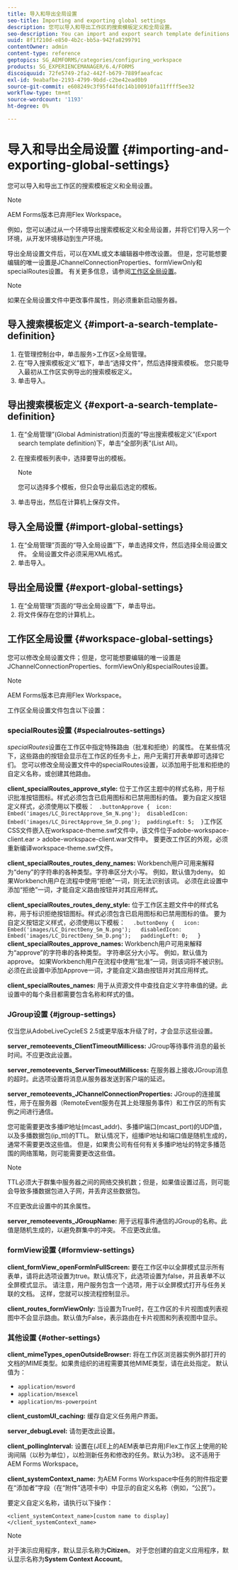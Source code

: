 ```yaml
---
title: 导入和导出全局设置
seo-title: Importing and exporting global settings
description: 您可以导入和导出工作区的搜索模板定义和全局设置。
seo-description: You can import and export search template definitions and global settings for Workspace.
uuid: 8f1f210d-e850-4b2c-bb5a-942fa8299791
contentOwner: admin
content-type: reference
geptopics: SG_AEMFORMS/categories/configuring_workspace
products: SG_EXPERIENCEMANAGER/6.4/FORMS
discoiquuid: 72fe5749-2fa2-442f-b679-7889faeafcac
exl-id: 9eabafbe-2193-4799-9bdd-c2be42ead0b9
source-git-commit: e608249c3f95f44fdc14b100910fa11ffff5ee32
workflow-type: tm+mt
source-wordcount: '1193'
ht-degree: 0%

---
```


# 导入和导出全局设置 {#importing-and-exporting-global-settings}

您可以导入和导出工作区的搜索模板定义和全局设置。

>[!NOTE]
>
>AEM Forms版本已弃用Flex Workspace。

例如，您可以通过从一个环境导出搜索模板定义和全局设置，并将它们导入另一个环境，从开发环境移动到生产环境。

导出全局设置文件后，可以在XML或文本编辑器中修改设置。 但是，您可能想要编辑的唯一设置是JChannelConnectionProperties、formViewOnly和specialRoutes设置。 有关更多信息，请参阅[工作区全局设置](importing-exporting-global-settings.md#workspace-global-settings)。

>[!NOTE]
>
>如果在全局设置文件中更改事件属性，则必须重新启动服务器。

## 导入搜索模板定义 {#import-a-search-template-definition}

1. 在管理控制台中，单击服务>工作区>全局管理。
1. 在“导入搜索模板定义”框下，单击“选择文件”，然后选择搜索模板。 您只能导入最初从工作区实例导出的搜索模板定义。
1. 单击导入。

## 导出搜索模板定义 {#export-a-search-template-definition}

1. 在“全局管理”(Global Administration)页面的“导出搜索模板定义”(Export search template definition)下，单击“全部列表”(List All)。
1. 在搜索模板列表中，选择要导出的模板。

   >[!NOTE]
   >
   >您可以选择多个模板，但只会导出最后选定的模板。

1. 单击导出，然后在计算机上保存文件。

## 导入全局设置 {#import-global-settings}

1. 在“全局管理”页面的“导入全局设置”下，单击选择文件，然后选择全局设置文件。 全局设置文件必须采用XML格式。
1. 单击导入。

## 导出全局设置 {#export-global-settings}

1. 在“全局管理”页面的“导出全局设置”下，单击导出。
1. 将文件保存在您的计算机上。

## 工作区全局设置 {#workspace-global-settings}

您可以修改全局设置文件；但是，您可能想要编辑的唯一设置是JChannelConnectionProperties、formViewOnly和specialRoutes设置。

>[!NOTE]
>
>AEM Forms版本已弃用Flex Workspace。

工作区全局设置文件包含以下设置：

### specialRoutes设置 {#specialroutes-settings}

*specialRoutes*&#x200B;设置在工作区中指定特殊路由（批准和拒绝）的属性。 在某些情况下，这些路由的按钮会显示在工作区的任务卡上，用户无需打开表单即可选择它们。 您可以修改全局设置文件中的specialRoutes设置，以添加用于批准和拒绝的自定义名称，或创建其他路由。

**client_specialRoutes_approve_style:** 位于工作区主题中的样式名称，用于标识批准按钮图标。样式必须包含已启用图标和已禁用图标的值。 要为自定义按钮定义样式，必须使用以下模板：
` .buttonApprove {  icon: Embed('images/LC_DirectApprove_Sm_N.png');  disabledIcon: Embed('images/LC_DirectApprove_Sm_D.png');  paddingLeft: 5;  }`工作区CSS文件嵌入在workspace-theme.swf文件中，该文件位于adobe-workspace-client.ear > adobe-workspace-client.war文件中。 要更改工作区的外观，必须重新编译workspace-theme.swf文件。

**client_specialRoutes_routes_deny_names:** Workbench用户可用来解释为“deny”的字符串的各种类型。字符串区分大小写。 例如，默认值为deny。 如果Workbench用户在流程中使用“拒绝”一词，则无法识别该词。 必须在此设置中添加“拒绝”一词，才能自定义路由按钮并对其应用样式。

**client_specialRoutes_routes_deny_style:** 位于工作区主题文件中的样式名称，用于标识拒绝按钮图标。样式必须包含已启用图标和已禁用图标的值。 要为自定义按钮定义样式，必须使用以下模板：
`  .buttonDeny {   icon: Embed('images/LC_DirectDeny_Sm_N.png');   disabledIcon: Embed('images/LC_DirectDeny_Sm_D.png');   paddingLeft: 0;   }` **client_specialRoutes_approve_names:** Workbench用户可用来解释为“approve”的字符串的各种类型。 字符串区分大小写。 例如，默认值为approve。 如果Workbench用户在流程中使用“批准”一词，则该词将不被识别。 必须在此设置中添加Approve一词，才能自定义路由按钮并对其应用样式。

**client_specialRoutes_names:** 用于从资源文件中查找自定义字符串值的键。此设置中的每个条目都需要包含名称和样式的值。

### JGroup设置 {#jgroup-settings}

仅当您从AdobeLiveCycleES 2.5或更早版本升级了时，才会显示这些设置。

**server_remoteevents_ClientTimeoutMillicess:** JGroup等待事件消息的最长时间。不应更改此设置。

**server_remoteevents_ServerTimeoutMillicess:** 在服务器上接收JGroup消息的超时。此选项设置将消息从服务器发送到客户端的延迟。

**server_remoteevents_JChannelConnectionProperties:** JGroup的连接属性，用于在服务器（RemoteEvent服务在其上处理服务事件）和工作区的所有实例之间进行通信。

您可能需要更改多播IP地址(mcast_addr)、多播IP端口(mcast_port)的UDP值，以及多播数据包(ip_ttl)的TTL。 默认情况下，组播IP地址和端口值是随机生成的，通常不需要更改这些值。 但是，如果贵公司有任何有关多播IP地址的特定多播范围的网络策略，则可能需要更改这些值。

>[!NOTE]
>
>TTL必须大于群集中服务器之间的网络交换机数；但是，如果值设置过高，则可能会导致多播数据包进入子网，并丢弃这些数据包。

不应更改此设置中的其余属性。

**server_remoteevents_JGroupName:** 用于远程事件通信的JGroup的名称。此值是随机生成的，以避免群集中的冲突。 不应更改此值。

### formView设置 {#formview-settings}

**client_formView_openFormInFullScreen:** 要在工作区中以全屏模式显示所有表单，请将此选项设置为true。默认情况下，此选项设置为false，并且表单不以全屏模式显示。 请注意，用户服务包含一个选项，用于以全屏模式打开与任务关联的文档。 这样，您就可以按流程控制显示。

**client_routes_formViewOnly:** 当设置为True时，在工作区的卡片视图或列表视图中不会显示路由。默认值为False，表示路由在卡片视图和列表视图中显示。

### 其他设置 {#other-settings}

**client_mimeTypes_openOutsideBrowser:** 将在工作区浏览器实例外部打开的文档的MIME类型。如果贵组织的进程需要其他MIME类型，请在此处指定。 默认值为：

* `application/msword`
* `application/msexcel`
* `application/ms-powerpoint`

**client_customUI_caching:** 缓存自定义任务用户界面。

**server_debugLevel:** 请勿更改此设置。

**client_pollingInterval:** 设置在(JEE上的AEM表单已弃用)Flex工作区上使用的轮询间隔（以秒为单位），以检测新任务和修改的任务。默认为3秒。 这不适用于AEM Forms Workspace。

**client_systemContext_name:** 为AEM Forms Workspace中任务的附件指定要在“添加者”字段（在“附件”选项卡中）中显示的自定义名称（例如，“公民”）。

要定义自定义名称，请执行以下操作：

`<client_systemContext_name>[custom name to display]</client_systemContext_name>`

>[!NOTE]
>
>对于演示应用程序，默认显示名称为&#x200B;**Citizen**。 对于您创建的自定义应用程序，默认显示名称为&#x200B;**System Context Account**。
